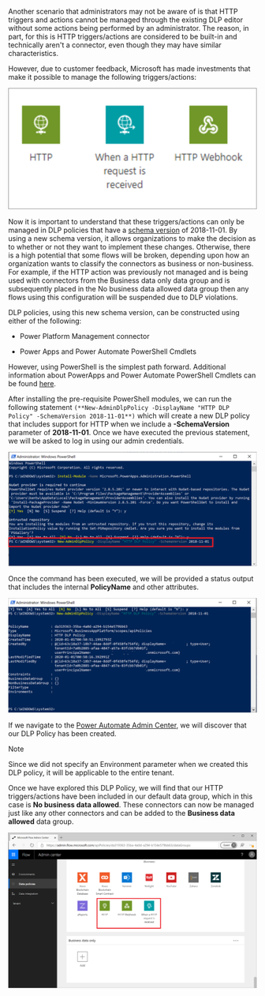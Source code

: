 Another scenario that administrators may not be aware of is that HTTP
triggers and actions cannot be managed through the existing DLP editor
without some actions being performed by an administrator. The reason, in
part, for this is HTTP triggers/actions are considered to be built-in
and technically aren't a connector, even though they may have similar
characteristics.

However, due to customer feedback, Microsoft has made investments that
make it possible to manage the following triggers/actions:

![http](../media/4-http.png)

Now it is important to understand that these triggers/actions can only be managed in DLP policies that have a [schema version](https://flow.microsoft.com/blog/introducing-http-and-custom-connector-support-for-data-loss-prevention-policies/?azure-portal=true) of 2018-11-01. By using a new schema version, it allows organizations to
make the decision as to whether or not they want to implement these
changes. Otherwise, there is a high potential that some flows will be
broken, depending upon how an organization wants to classify the
connectors as business or non-business. For example, if the HTTP action
was previously not managed and is being used with connectors from the
Business data only data group and is subsequently placed in the No
business data allowed data group then any flows using this configuration
will be suspended due to DLP violations.

DLP policies, using this new schema version, can be constructed using
either of the following:

-   Power Platform Management connector

-   Power Apps and Power Automate PowerShell Cmdlets

However, using PowerShell is the simplest path forward. Additional
information about PowerApps and Power Automate PowerShell Cmdlets can be
found [here](https://docs.microsoft.com/power-platform/admin/powerapps-powershell/?azure-portal=true).

After installing the pre-requisite PowerShell modules, we can run the
following statement ```(**New-AdminDlpPolicy -DisplayName "HTTP DLP
Policy" -SchemaVersion 2018-11-01**)``` which will create a new DLP policy
that includes support for HTTP when we include a **-SchemaVersion**
parameter of **2018-11-01**. Once we have executed the previous
statement, we will be asked to log in using our admin credentials.

![http DLP](../media/5-http-dlp.png)

Once the command has been executed, we will be provided a status output
that includes the internal **PolicyName** and other
attributes.

![PS results](../media/6-ps-results.png)

If we navigate to the [Power Automate Admin Center](https://admin.flow.microsoft.com/apiPolicies/?azure-portal=true), we will discover that our DLP Policy has been created.

> [!NOTE]
> Since we did not specify an Environment parameter when we
created this DLP policy, it will be applicable to the entire tenant.

Once we have explored this DLP Policy, we will find that our HTTP
triggers/actions have been included in our default data group, which in
this case is **No business data allowed**. These connectors can now be
managed just like any other connectors and can be added to the
**Business data allowed** data group.

![http DLP](../media/7-http-dlp.png)

